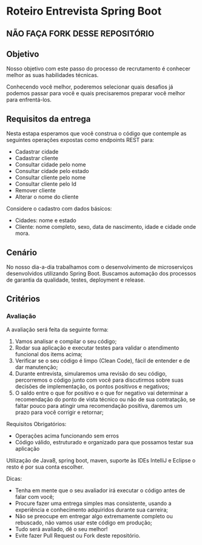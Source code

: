 # Roteiro Entrevista Spring Boot

## NÃO FAÇA FORK DESSE REPOSITÓRIO

## Objetivo

Nosso objetivo com este passo do processo de recrutamento é conhecer melhor as suas habilidades técnicas.

Conhecendo você melhor, poderemos selecionar quais desafios já podemos passar para você e quais precisaremos preparar você melhor para enfrentá-los.

## Requisitos da entrega

Nesta estapa esperamos que você construa o código que contemple as seguintes operações expostas como endpoints REST para:

* Cadastrar cidade
* Cadastrar cliente
* Consultar cidade pelo nome
* Consultar cidade pelo estado
* Consultar cliente pelo nome
* Consultar cliente pelo Id
* Remover cliente
* Alterar o nome do cliente

Considere o cadastro com dados básicos:
* Cidades: nome e estado
* Cliente: nome completo, sexo, data de nascimento, idade e cidade onde mora.

## Cenário

No nosso dia-a-dia trabalhamos com o desenvolvimento de microserviços desenvolvidos utilizando Spring Boot. Buscamos automação dos processos de garantia da qualidade, testes, deployment e release.

## Critérios


### Avaliação

A avaliação será feita da seguinte forma:

1) Vamos analisar e compilar o seu código;
2) Rodar sua aplicação e executar testes para validar o atendimento funcional dos items acima;
3) Verificar se o seu código é limpo (Clean Code), fácil de entender e de dar manutenção;
4) Durante entrevista, simularemos uma revisão do seu código, percorremos o código junto com você para discutirmos sobre suas decisões de implementação, os pontos positivos e negativos;
5) O  saldo entre o que for positivo e o que for negativo vai determinar a recomendação do ponto de vista técnico ou não de sua contratação, se faltar pouco para atingir uma recomendação positiva, daremos um prazo para você corrigir e retornar;


Requisitos Obrigatórios:
* Operações acima funcionando sem erros
* Código válido, estruturado e organizado para que possamos testar sua aplicação

Utilização de Java8, spring boot, maven, suporte às IDEs IntelliJ e Eclipse o resto é por sua conta escolher.

Dicas:
* Tenha em mente que o seu avaliador irá executar o código antes de falar com você;
* Procure fazer uma entrega simples mas consistente, usando a experiência e conhecimento adquiridos durante sua carreira;
* Não se preocupe em entregar algo extremamente completo ou rebuscado, não vamos usar este código em produção;
* Tudo será avaliado, dê o seu melhor!
* Evite fazer Pull Request ou Fork deste repositório.
